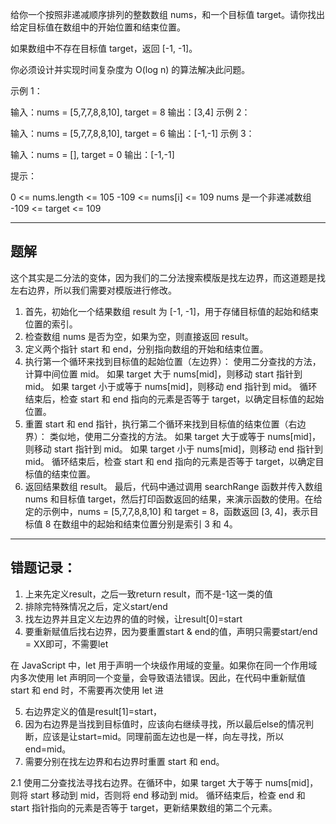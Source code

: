 给你一个按照非递减顺序排列的整数数组 nums，和一个目标值 target。请你找出给定目标值在数组中的开始位置和结束位置。

如果数组中不存在目标值 target，返回 [-1, -1]。

你必须设计并实现时间复杂度为 O(log n) 的算法解决此问题。

 

示例 1：

输入：nums = [5,7,7,8,8,10], target = 8
输出：[3,4]
示例 2：

输入：nums = [5,7,7,8,8,10], target = 6
输出：[-1,-1]
示例 3：

输入：nums = [], target = 0
输出：[-1,-1]
 

提示：

0 <= nums.length <= 105
-109 <= nums[i] <= 109
nums 是一个非递减数组
-109 <= target <= 109


-------------

## 题解
这个其实是二分法的变体，因为我们的二分法搜索模版是找左边界，而这道题是找左右边界，所以我们需要对模版进行修改。

1. 首先，初始化一个结果数组 result 为 [-1, -1]，用于存储目标值的起始和结束位置的索引。
2. 检查数组 nums 是否为空，如果为空，则直接返回 result。
3. 定义两个指针 start 和 end，分别指向数组的开始和结束位置。
4. 执行第一个循环来找到目标值的起始位置（左边界）：
    使用二分查找的方法，计算中间位置 mid。
    如果 target 大于 nums[mid]，则移动 start 指针到 mid。
    如果 target 小于或等于 nums[mid]，则移动 end 指针到 mid。
    循环结束后，检查 start 和 end 指向的元素是否等于 target，以确定目标值的起始位置。
5. 重置 start 和 end 指针，执行第二个循环来找到目标值的结束位置（右边界）：
    类似地，使用二分查找的方法。
    如果 target 大于或等于 nums[mid]，则移动 start 指针到 mid。
    如果 target 小于 nums[mid]，则移动 end 指针到 mid。
    循环结束后，检查 start 和 end 指向的元素是否等于 target，以确定目标值的结束位置。
6. 返回结果数组 result。
最后，代码中通过调用 searchRange 函数并传入数组 nums 和目标值 target，然后打印函数返回的结果，来演示函数的使用。在给定的示例中，nums = [5,7,7,8,8,10] 和 target = 8，函数返回 [3, 4]，表示目标值 8 在数组中的起始和结束位置分别是索引 3 和 4。


-------------

## 错题记录：
1. 上来先定义result，之后一致return result，而不是-1这一类的值
2. 排除完特殊情况之后，定义start/end
3. 找左边界并且定义左边界的值的时候，让result[0]=start
4. 要重新赋值后找右边界，因为要重置start & end的值，声明只需要start/end = XX即可，不需要let

在 JavaScript 中，let 用于声明一个块级作用域的变量。如果你在同一个作用域内多次使用 let 声明同一个变量，会导致语法错误。因此，在代码中重新赋值 start 和 end 时，不需要再次使用 let 进

5. 右边界定义的值是result[1]=start，
6. 因为右边界是当找到目标值时，应该向右继续寻找，所以最后else的情况判断，应该是让start=mid。同理前面左边也是一样，向左寻找，所以end=mid。
7. 需要分别在找左边界和右边界时重置 start 和 end。

2.1 使用二分查找法寻找右边界。在循环中，如果 target 大于等于 nums[mid]，则将 start 移动到 mid，否则将 end 移动到 mid。
循环结束后，检查 end 和 start 指针指向的元素是否等于 target，更新结果数组的第二个元素。